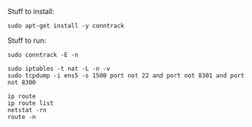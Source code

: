 
Stuff to install:

```shell script
sudo apt-get install -y conntrack
```

Stuff to run:

```shell script
sudo conntrack -E -n

sudo iptables -t nat -L -n -v
sudo tcpdump -i ens5 -s 1500 port not 22 and port not 8301 and port not 8300

ip route
ip route list
netstat -rn
route -n
```
